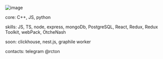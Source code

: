 ![image](https://www.codewars.com/users/scalette/badges/micro)

core: C++, JS, python

skills: JS, TS, node, express, mongoDb, PostgreSQL, React, Redux, Redux Toolkit, webPack, OtcheNash

soon: clickhouse, nest.js, graphile worker

contacts: telegram @rcton
